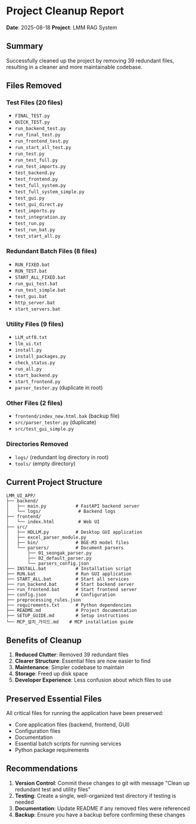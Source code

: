 # Project Cleanup Report
**Date**: 2025-08-18
**Project**: LMM RAG System

## Summary
Successfully cleaned up the project by removing 39 redundant files, resulting in a cleaner and more maintainable codebase.

## Files Removed

### Test Files (20 files)
- `FINAL_TEST.py`
- `QUICK_TEST.py`
- `run_backend_test.py`
- `run_final_test.py`
- `run_frontend_test.py`
- `run_start_all_test.py`
- `run_test.py`
- `run_test_full.py`
- `run_test_imports.py`
- `test_backend.py`
- `test_frontend.py`
- `test_full_system.py`
- `test_full_system_simple.py`
- `test_gui.py`
- `test_gui_direct.py`
- `test_imports.py`
- `test_integration.py`
- `test_run.py`
- `test_run_bat.py`
- `test_start_all.py`

### Redundant Batch Files (8 files)
- `RUN_FIXED.bat`
- `RUN_TEST.bat`
- `START_ALL_FIXED.bat`
- `run_gui_test.bat`
- `run_test_simple.bat`
- `test_gui.bat`
- `http_server.bat`
- `start_servers.bat`

### Utility Files (9 files)
- `LLM_utf8.txt`
- `llm_ui.txt`
- `install.py`
- `install_packages.py`
- `check_status.py`
- `run_all.py`
- `start_backend.py`
- `start_frontend.py`
- `parser_tester.py` (duplicate in root)

### Other Files (2 files)
- `frontend/index_new.html.bak` (backup file)
- `src/parser_tester.py` (duplicate)
- `src/test_gui_simple.py`

### Directories Removed
- `logs/` (redundant log directory in root)
- `tools/` (empty directory)

## Current Project Structure

```
LMM_UI_APP/
├── backend/
│   ├── main.py           # FastAPI backend server
│   └── logs/              # Backend logs
├── frontend/
│   └── index.html         # Web UI
├── src/
│   ├── HDLLM.py          # Desktop GUI application
│   ├── excel_parser_module.py
│   ├── bin/              # BGE-M3 model files
│   └── parsers/          # Document parsers
│       ├── 01_seongak_parser.py
│       ├── 02_default_parser.py
│       └── parsers_config.json
├── INSTALL.bat           # Installation script
├── RUN.bat               # Run GUI application
├── START_ALL.bat         # Start all services
├── run_backend.bat       # Start backend server
├── run_frontend.bat      # Start frontend server
├── config.json           # Configuration
├── preprocessing_rules.json
├── requirements.txt      # Python dependencies
├── README.md             # Project documentation
├── SETUP_GUIDE.md        # Setup instructions
└── MCP_설치_가이드.md    # MCP installation guide
```

## Benefits of Cleanup

1. **Reduced Clutter**: Removed 39 redundant files
2. **Clearer Structure**: Essential files are now easier to find
3. **Maintenance**: Simpler codebase to maintain
4. **Storage**: Freed up disk space
5. **Developer Experience**: Less confusion about which files to use

## Preserved Essential Files

All critical files for running the application have been preserved:
- Core application files (backend, frontend, GUI)
- Configuration files
- Documentation
- Essential batch scripts for running services
- Python package requirements

## Recommendations

1. **Version Control**: Commit these changes to git with message "Clean up redundant test and utility files"
2. **Testing**: Create a single, well-organized test directory if testing is needed
3. **Documentation**: Update README if any removed files were referenced
4. **Backup**: Ensure you have a backup before confirming these changes